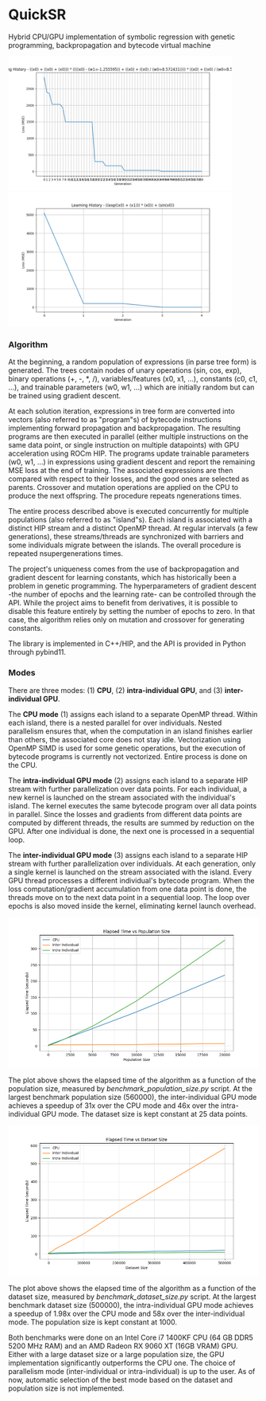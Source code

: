 # QuickSR
Hybrid CPU/GPU implementation of symbolic regression with genetic programming, backpropagation and bytecode virtual machine

<img src="./benchmark/benchmark_learning_history_1d.png" width="450px">

<img src="./benchmark/benchmark_learning_history_2d.png" width="450px">

### Algorithm

At the beginning, a random population of expressions (in parse tree form) is generated. The trees contain nodes of unary operations (sin, cos, exp), binary operations (+, -, *, /), variables/features (x0, x1, ...), constants (c0, c1, ...), and trainable parameters (w0, w1, ...) which are initially random but can be trained using gradient descent.

At each solution iteration, expressions in tree form are converted into vectors (also referred to as "program"s) of bytecode instructions implementing forward propagation and backpropagation. The resulting programs are then executed in parallel (either multiple instructions on the same data point, or single instruction on multiple datapoints) with GPU acceleration using ROCm HIP. The programs update trainable parameters (w0, w1, ...) in expressions using gradient descent and report the remaining MSE loss at the end of training. The associated expressions are then compared with respect to their losses, and the good ones are selected as parents. Crossover and mutation operations are applied on the CPU to produce the next offspring. The procedure repeats ngenerations times.

The entire process described above is executed concurrently for multiple populations (also referred to as "island"s). Each island is associated with a distinct HIP stream and a distinct OpenMP thread. At regular intervals (a few generations), these streams/threads are synchronized with barriers and some individuals migrate between the islands. The overall procedure is repeated nsupergenerations times.

The project's uniqueness comes from the use of backpropagation and gradient descent for learning constants, which has historically been a problem in genetic programming. The hyperparameters of gradient descent -the number of epochs and the learning rate- can be controlled through the API. While the project aims to benefit from derivatives, it is possible to disable this feature entirely by setting the number of epochs to zero. In that case, the algorithm relies only on mutation and crossover for generating constants.

The library is implemented in C++/HIP, and the API is provided in Python through pybind11.

### Modes

There are three modes: (1) **CPU**, (2) **intra-individual GPU**, and (3) **inter-individual GPU**. 

The **CPU mode** (1) assigns each island to a separate OpenMP thread. Within each island, there is a nested parallel for over individuals. Nested parallelism ensures that, when the computation in an island finishes earlier than others, the associated core does not stay idle. Vectorization using OpenMP SIMD is used for some genetic operations, but the execution of bytecode programs is currently not vectorized. Entire process is done on the CPU.

The **intra-individual GPU mode** (2) assigns each island to a separate HIP stream with further parallelization over data points. For each individual, a new kernel is launched on the stream associated with the individual's island. The kernel executes the same bytecode program over all data points in parallel. Since the losses and gradients from different data points are computed by different threads, the results are summed by reduction on the GPU. After one individual is done, the next one is processed in a sequential loop.

The **inter-individual GPU mode** (3) assigns each island to a separate HIP stream with further parallelization over individuals. At each generation, only a single kernel is launched on the stream associated with the island. Every GPU thread processes a different individual's bytecode program. When the loss computation/gradient accumulation from one data point is done, the threads move on to the next data point in a sequential loop. The loop over epochs is also moved inside the kernel, eliminating kernel launch overhead. 

<img src="./benchmark/benchmark_elapsed_time_vs_population_size.png" width="600px">

The plot above shows the elapsed time of the algorithm as a function of the population size, measured by *benchmark_population_size.py* script. At the largest benchmark population size (560000), the inter-individual GPU mode achieves a speedup of 31x over the CPU mode and 46x over the intra-individual GPU mode. The dataset size is kept constant at 25 data points.

<img src="./benchmark/benchmark_elapsed_time_vs_dataset_size.png" width="600px">

The plot above shows the elapsed time of the algorithm as a function of the dataset size, measured by *benchmark_dataset_size.py* script. At the largest benchmark dataset size (500000), the intra-individual GPU mode achieves a speedup of 1.98x over the CPU mode and 58x over the inter-individual mode. The population size is kept constant at 1000.

Both benchmarks were done on an Intel Core i7 1400KF CPU (64 GB DDR5 5200 MHz RAM) and an AMD Radeon RX 9060 XT (16GB VRAM) GPU. Either with a large dataset size or a large population size, the GPU implementation significantly outperforms the CPU one. The choice of parallelism mode (inter-individual or intra-individual) is up to the user. As of now, automatic selection of the best mode based on the dataset and population size is not implemented.

